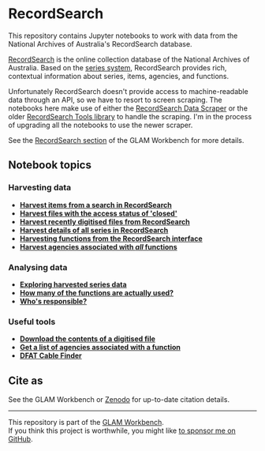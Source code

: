 # RecordSearch

This repository contains Jupyter notebooks to work with data from the National Archives of Australia's RecordSearch database.

[RecordSearch](https://recordsearch.naa.gov.au/) is the online collection database of the National Archives of Australia. Based on the [series system](https://www.naa.gov.au/help-your-research/getting-started/commonwealth-record-series-crs-system), RecordSearch provides rich, contextual information about series, items, agencies, and functions.

Unfortunately RecordSearch doesn't provide access to machine-readable data through an API, so we have to resort to screen scraping. The notebooks here make use of either the [RecordSearch Data Scraper](https://wragge.github.io/recordsearch_data_scraper/) or the older [RecordSearch Tools library](https://github.com/wragge/recordsearch_tools) to handle the scraping. I'm in the process of upgrading all the notebooks to use the newer scraper.

See the [RecordSearch section](https://glam-workbench.net/recordsearch/) of the GLAM Workbench for more details.

## Notebook topics

### Harvesting data

* [**Harvest items from a search in RecordSearch**](harvesting_items_from_a_search.ipynb)
* [**Harvest files with the access status of 'closed'**](harvest_closed_files.ipynb)
* [**Harvest recently digitised files from RecordSearch**](harvest_recently_digitised_files.ipynb)
* [**Harvest details of all series in RecordSearch**](harvest_series_data.ipynb)
* [**Harvesting functions from the RecordSearch interface**](harvesting_functions_from_recordsearch.ipynb)
* [**Harvest agencies associated with *all* functions**](get_all_agencies_by_function.ipynb)

### Analysing data

* [**Exploring harvested series data**](series_harvest_basic_stats.ipynb)
* [**How many of the functions are actually used?**](how_many_functions_are_used.ipynb)
* [**Who's responsible?**](display_agencies_by_function.ipynb)

### Useful tools

* [**Download the contents of a digitised file**](get_images_from_a_digitised_file.ipynb)
* [**Get a list of agencies associated with a function**](get_agencies_associated_with_function.ipynb)
* [**DFAT Cable Finder**](Find_cables.ipynb)


## Cite as

See the GLAM Workbench or [Zenodo](https://doi.org/10.5281/zenodo.3544753) for up-to-date citation details.

----

This repository is part of the [GLAM Workbench](https://glam-workbench.github.io/).  
If you think this project is worthwhile, you might like [to sponsor me on GitHub](https://github.com/sponsors/wragge?o=esb).
